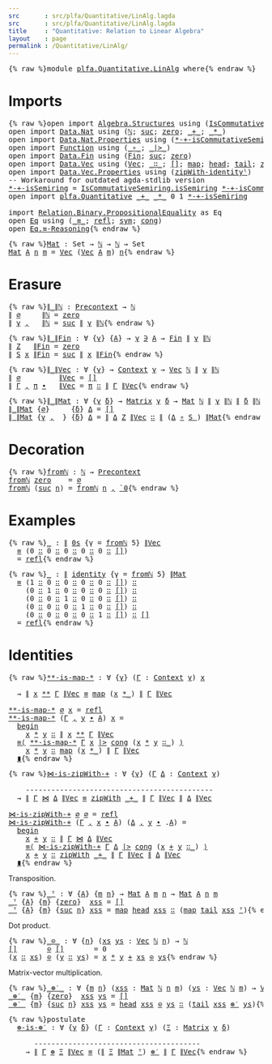 ```yaml
---
src       : src/plfa/Quantitative/LinAlg.lagda
src       : src/plfa/Quantitative/LinAlg.lagda
title     : "Quantitative: Relation to Linear Algebra"
layout    : page
permalink : /Quantitative/LinAlg/
---
```


<pre class="Agda">{% raw %}<a id="129" class="Keyword">module</a> <a id="136" href="{% endraw %}{{ site.baseurl }}{% link out/plfa/Quantitative/LinAlg.md %}{% raw %}" class="Module">plfa.Quantitative.LinAlg</a> <a id="161" class="Keyword">where</a>{% endraw %}</pre>


# Imports

<pre class="Agda">{% raw %}<a id="204" class="Keyword">open</a> <a id="209" class="Keyword">import</a> <a id="216" href="https://agda.github.io/agda-stdlib/Algebra.Structures.html" class="Module">Algebra.Structures</a> <a id="235" class="Keyword">using</a> <a id="241" class="Symbol">(</a><a id="242" href="https://agda.github.io/agda-stdlib/Algebra.Structures.html#7147" class="Record">IsCommutativeSemiring</a><a id="263" class="Symbol">)</a>
<a id="265" class="Keyword">open</a> <a id="270" class="Keyword">import</a> <a id="277" href="https://agda.github.io/agda-stdlib/Data.Nat.html" class="Module">Data.Nat</a> <a id="286" class="Keyword">using</a> <a id="292" class="Symbol">(</a><a id="293" href="https://agda.github.io/agda-stdlib/Agda.Builtin.Nat.html#97" class="Datatype">ℕ</a><a id="294" class="Symbol">;</a> <a id="296" href="https://agda.github.io/agda-stdlib/Agda.Builtin.Nat.html#128" class="InductiveConstructor">suc</a><a id="299" class="Symbol">;</a> <a id="301" href="https://agda.github.io/agda-stdlib/Agda.Builtin.Nat.html#115" class="InductiveConstructor">zero</a><a id="305" class="Symbol">;</a> <a id="307" href="https://agda.github.io/agda-stdlib/Agda.Builtin.Nat.html#230" class="Primitive Operator">_+_</a><a id="310" class="Symbol">;</a> <a id="312" href="https://agda.github.io/agda-stdlib/Agda.Builtin.Nat.html#433" class="Primitive Operator">_*_</a><a id="315" class="Symbol">)</a>
<a id="317" class="Keyword">open</a> <a id="322" class="Keyword">import</a> <a id="329" href="https://agda.github.io/agda-stdlib/Data.Nat.Properties.html" class="Module">Data.Nat.Properties</a> <a id="349" class="Keyword">using</a> <a id="355" class="Symbol">(</a><a id="356" href="https://agda.github.io/agda-stdlib/Data.Nat.Properties.html#14778" class="Function">*-+-isCommutativeSemiring</a><a id="381" class="Symbol">)</a>
<a id="383" class="Keyword">open</a> <a id="388" class="Keyword">import</a> <a id="395" href="https://agda.github.io/agda-stdlib/Function.html" class="Module">Function</a> <a id="404" class="Keyword">using</a> <a id="410" class="Symbol">(</a><a id="411" href="https://agda.github.io/agda-stdlib/Function.html#769" class="Function Operator">_∘_</a><a id="414" class="Symbol">;</a> <a id="416" href="https://agda.github.io/agda-stdlib/Function.html#2333" class="Function Operator">_|&gt;_</a><a id="420" class="Symbol">)</a>
<a id="422" class="Keyword">open</a> <a id="427" class="Keyword">import</a> <a id="434" href="https://agda.github.io/agda-stdlib/Data.Fin.html" class="Module">Data.Fin</a> <a id="443" class="Keyword">using</a> <a id="449" class="Symbol">(</a><a id="450" href="https://agda.github.io/agda-stdlib/Data.Fin.html#910" class="Datatype">Fin</a><a id="453" class="Symbol">;</a> <a id="455" href="https://agda.github.io/agda-stdlib/Data.Fin.html#963" class="InductiveConstructor">suc</a><a id="458" class="Symbol">;</a> <a id="460" href="https://agda.github.io/agda-stdlib/Data.Fin.html#932" class="InductiveConstructor">zero</a><a id="464" class="Symbol">)</a>
<a id="466" class="Keyword">open</a> <a id="471" class="Keyword">import</a> <a id="478" href="https://agda.github.io/agda-stdlib/Data.Vec.html" class="Module">Data.Vec</a> <a id="487" class="Keyword">using</a> <a id="493" class="Symbol">(</a><a id="494" href="https://agda.github.io/agda-stdlib/Data.Vec.html#672" class="Datatype">Vec</a><a id="497" class="Symbol">;</a> <a id="499" href="https://agda.github.io/agda-stdlib/Data.Vec.html#731" class="InductiveConstructor Operator">_∷_</a><a id="502" class="Symbol">;</a> <a id="504" href="https://agda.github.io/agda-stdlib/Data.Vec.html#712" class="InductiveConstructor">[]</a><a id="506" class="Symbol">;</a> <a id="508" href="https://agda.github.io/agda-stdlib/Data.Vec.html#2031" class="Function">map</a><a id="511" class="Symbol">;</a> <a id="513" href="https://agda.github.io/agda-stdlib/Data.Vec.html#1139" class="Function">head</a><a id="517" class="Symbol">;</a> <a id="519" href="https://agda.github.io/agda-stdlib/Data.Vec.html#1205" class="Function">tail</a><a id="523" class="Symbol">;</a> <a id="525" href="https://agda.github.io/agda-stdlib/Data.Vec.html#2447" class="Function">zipWith</a><a id="532" class="Symbol">)</a>
<a id="534" class="Keyword">open</a> <a id="539" class="Keyword">import</a> <a id="546" href="https://agda.github.io/agda-stdlib/Data.Vec.Properties.html" class="Module">Data.Vec.Properties</a> <a id="566" class="Keyword">using</a> <a id="572" class="Symbol">(</a><a id="573" href="https://agda.github.io/agda-stdlib/Data.Vec.Properties.html#9616" class="Function">zipWith-identityˡ</a><a id="590" class="Symbol">)</a>
<a id="592" class="Comment">-- Workaround for outdated agda-stdlib version</a>
<a id="*-+-isSemiring"></a><a id="639" href="{% endraw %}{{ site.baseurl }}{% link out/plfa/Quantitative/LinAlg.md %}{% raw %}#639" class="Function">*-+-isSemiring</a> <a id="654" class="Symbol">=</a> <a id="656" href="https://agda.github.io/agda-stdlib/Algebra.Structures.html#7945" class="Function">IsCommutativeSemiring.isSemiring</a> <a id="689" href="https://agda.github.io/agda-stdlib/Data.Nat.Properties.html#14778" class="Function">*-+-isCommutativeSemiring</a>
<a id="715" class="Keyword">open</a> <a id="720" class="Keyword">import</a> <a id="727" href="{% endraw %}{{ site.baseurl }}{% link out/plfa/Quantitative.md %}{% raw %}" class="Module">plfa.Quantitative</a> <a id="745" href="https://agda.github.io/agda-stdlib/Agda.Builtin.Nat.html#230" class="Primitive Operator">_+_</a> <a id="749" href="https://agda.github.io/agda-stdlib/Agda.Builtin.Nat.html#433" class="Primitive Operator">_*_</a> <a id="753" class="Number">0</a> <a id="755" class="Number">1</a> <a id="757" href="{% endraw %}{{ site.baseurl }}{% link out/plfa/Quantitative/LinAlg.md %}{% raw %}#639" class="Function">*-+-isSemiring</a>

<a id="773" class="Keyword">import</a> <a id="780" href="https://agda.github.io/agda-stdlib/Relation.Binary.PropositionalEquality.html" class="Module">Relation.Binary.PropositionalEquality</a> <a id="818" class="Symbol">as</a> <a id="821" class="Module">Eq</a>
<a id="824" class="Keyword">open</a> <a id="829" href="https://agda.github.io/agda-stdlib/Relation.Binary.PropositionalEquality.html" class="Module">Eq</a> <a id="832" class="Keyword">using</a> <a id="838" class="Symbol">(</a><a id="839" href="https://agda.github.io/agda-stdlib/Agda.Builtin.Equality.html#83" class="Datatype Operator">_≡_</a><a id="842" class="Symbol">;</a> <a id="844" href="https://agda.github.io/agda-stdlib/Agda.Builtin.Equality.html#140" class="InductiveConstructor">refl</a><a id="848" class="Symbol">;</a> <a id="850" href="https://agda.github.io/agda-stdlib/Relation.Binary.PropositionalEquality.Core.html#838" class="Function">sym</a><a id="853" class="Symbol">;</a> <a id="855" href="https://agda.github.io/agda-stdlib/Relation.Binary.PropositionalEquality.html#1056" class="Function">cong</a><a id="859" class="Symbol">)</a>
<a id="861" class="Keyword">open</a> <a id="866" href="https://agda.github.io/agda-stdlib/Relation.Binary.PropositionalEquality.html#3840" class="Module">Eq.≡-Reasoning</a>{% endraw %}</pre>

<pre class="Agda">{% raw %}<a id="Mat"></a><a id="906" href="{% endraw %}{{ site.baseurl }}{% link out/plfa/Quantitative/LinAlg.md %}{% raw %}#906" class="Function">Mat</a> <a id="910" class="Symbol">:</a> <a id="912" class="PrimitiveType">Set</a> <a id="916" class="Symbol">→</a> <a id="918" href="https://agda.github.io/agda-stdlib/Agda.Builtin.Nat.html#97" class="Datatype">ℕ</a> <a id="920" class="Symbol">→</a> <a id="922" href="https://agda.github.io/agda-stdlib/Agda.Builtin.Nat.html#97" class="Datatype">ℕ</a> <a id="924" class="Symbol">→</a> <a id="926" class="PrimitiveType">Set</a>
<a id="930" href="{% endraw %}{{ site.baseurl }}{% link out/plfa/Quantitative/LinAlg.md %}{% raw %}#906" class="Function">Mat</a> <a id="934" href="{% endraw %}{{ site.baseurl }}{% link out/plfa/Quantitative/LinAlg.md %}{% raw %}#934" class="Bound">A</a> <a id="936" href="{% endraw %}{{ site.baseurl }}{% link out/plfa/Quantitative/LinAlg.md %}{% raw %}#936" class="Bound">n</a> <a id="938" href="{% endraw %}{{ site.baseurl }}{% link out/plfa/Quantitative/LinAlg.md %}{% raw %}#938" class="Bound">m</a> <a id="940" class="Symbol">=</a> <a id="942" href="https://agda.github.io/agda-stdlib/Data.Vec.html#672" class="Datatype">Vec</a> <a id="946" class="Symbol">(</a><a id="947" href="https://agda.github.io/agda-stdlib/Data.Vec.html#672" class="Datatype">Vec</a> <a id="951" href="{% endraw %}{{ site.baseurl }}{% link out/plfa/Quantitative/LinAlg.md %}{% raw %}#934" class="Bound">A</a> <a id="953" href="{% endraw %}{{ site.baseurl }}{% link out/plfa/Quantitative/LinAlg.md %}{% raw %}#938" class="Bound">m</a><a id="954" class="Symbol">)</a> <a id="956" href="{% endraw %}{{ site.baseurl }}{% link out/plfa/Quantitative/LinAlg.md %}{% raw %}#936" class="Bound">n</a>{% endraw %}</pre>


# Erasure

<pre class="Agda">{% raw %}<a id="∥_∥ℕ"></a><a id="995" href="{% endraw %}{{ site.baseurl }}{% link out/plfa/Quantitative/LinAlg.md %}{% raw %}#995" class="Function Operator">∥_∥ℕ</a> <a id="1000" class="Symbol">:</a> <a id="1002" href="{% endraw %}{{ site.baseurl }}{% link out/plfa/Quantitative.md %}{% raw %}#1497" class="Datatype">Precontext</a> <a id="1013" class="Symbol">→</a> <a id="1015" href="https://agda.github.io/agda-stdlib/Agda.Builtin.Nat.html#97" class="Datatype">ℕ</a>
<a id="1017" href="{% endraw %}{{ site.baseurl }}{% link out/plfa/Quantitative/LinAlg.md %}{% raw %}#995" class="Function Operator">∥</a> <a id="1019" href="{% endraw %}{{ site.baseurl }}{% link out/plfa/Quantitative.md %}{% raw %}#1522" class="InductiveConstructor">∅</a>     <a id="1025" href="{% endraw %}{{ site.baseurl }}{% link out/plfa/Quantitative/LinAlg.md %}{% raw %}#995" class="Function Operator">∥ℕ</a> <a id="1028" class="Symbol">=</a> <a id="1030" href="https://agda.github.io/agda-stdlib/Agda.Builtin.Nat.html#115" class="InductiveConstructor">zero</a>
<a id="1035" href="{% endraw %}{{ site.baseurl }}{% link out/plfa/Quantitative/LinAlg.md %}{% raw %}#995" class="Function Operator">∥</a> <a id="1037" href="{% endraw %}{{ site.baseurl }}{% link out/plfa/Quantitative/LinAlg.md %}{% raw %}#1037" class="Bound">γ</a> <a id="1039" href="{% endraw %}{{ site.baseurl }}{% link out/plfa/Quantitative.md %}{% raw %}#1541" class="InductiveConstructor Operator">,</a> <a id="1041" class="Symbol">_</a> <a id="1043" href="{% endraw %}{{ site.baseurl }}{% link out/plfa/Quantitative/LinAlg.md %}{% raw %}#995" class="Function Operator">∥ℕ</a> <a id="1046" class="Symbol">=</a> <a id="1048" href="https://agda.github.io/agda-stdlib/Agda.Builtin.Nat.html#128" class="InductiveConstructor">suc</a> <a id="1052" href="{% endraw %}{{ site.baseurl }}{% link out/plfa/Quantitative/LinAlg.md %}{% raw %}#995" class="Function Operator">∥</a> <a id="1054" href="{% endraw %}{{ site.baseurl }}{% link out/plfa/Quantitative/LinAlg.md %}{% raw %}#1037" class="Bound">γ</a> <a id="1056" href="{% endraw %}{{ site.baseurl }}{% link out/plfa/Quantitative/LinAlg.md %}{% raw %}#995" class="Function Operator">∥ℕ</a>{% endraw %}</pre>

<pre class="Agda">{% raw %}<a id="∥_∥Fin"></a><a id="1084" href="{% endraw %}{{ site.baseurl }}{% link out/plfa/Quantitative/LinAlg.md %}{% raw %}#1084" class="Function Operator">∥_∥Fin</a> <a id="1091" class="Symbol">:</a> <a id="1093" class="Symbol">∀</a> <a id="1095" class="Symbol">{</a><a id="1096" href="{% endraw %}{{ site.baseurl }}{% link out/plfa/Quantitative/LinAlg.md %}{% raw %}#1096" class="Bound">γ</a><a id="1097" class="Symbol">}</a> <a id="1099" class="Symbol">{</a><a id="1100" href="{% endraw %}{{ site.baseurl }}{% link out/plfa/Quantitative/LinAlg.md %}{% raw %}#1100" class="Bound">A</a><a id="1101" class="Symbol">}</a> <a id="1103" class="Symbol">→</a> <a id="1105" href="{% endraw %}{{ site.baseurl }}{% link out/plfa/Quantitative/LinAlg.md %}{% raw %}#1096" class="Bound">γ</a> <a id="1107" href="{% endraw %}{{ site.baseurl }}{% link out/plfa/Quantitative.md %}{% raw %}#1716" class="Datatype Operator">∋</a> <a id="1109" href="{% endraw %}{{ site.baseurl }}{% link out/plfa/Quantitative/LinAlg.md %}{% raw %}#1100" class="Bound">A</a> <a id="1111" class="Symbol">→</a> <a id="1113" href="https://agda.github.io/agda-stdlib/Data.Fin.html#910" class="Datatype">Fin</a> <a id="1117" href="{% endraw %}{{ site.baseurl }}{% link out/plfa/Quantitative/LinAlg.md %}{% raw %}#995" class="Function Operator">∥</a> <a id="1119" href="{% endraw %}{{ site.baseurl }}{% link out/plfa/Quantitative/LinAlg.md %}{% raw %}#1096" class="Bound">γ</a> <a id="1121" href="{% endraw %}{{ site.baseurl }}{% link out/plfa/Quantitative/LinAlg.md %}{% raw %}#995" class="Function Operator">∥ℕ</a>
<a id="1124" href="{% endraw %}{{ site.baseurl }}{% link out/plfa/Quantitative/LinAlg.md %}{% raw %}#1084" class="Function Operator">∥</a> <a id="1126" href="{% endraw %}{{ site.baseurl }}{% link out/plfa/Quantitative.md %}{% raw %}#1755" class="InductiveConstructor">Z</a>   <a id="1130" href="{% endraw %}{{ site.baseurl }}{% link out/plfa/Quantitative/LinAlg.md %}{% raw %}#1084" class="Function Operator">∥Fin</a> <a id="1135" class="Symbol">=</a> <a id="1137" href="https://agda.github.io/agda-stdlib/Data.Fin.html#932" class="InductiveConstructor">zero</a>
<a id="1142" href="{% endraw %}{{ site.baseurl }}{% link out/plfa/Quantitative/LinAlg.md %}{% raw %}#1084" class="Function Operator">∥</a> <a id="1144" href="{% endraw %}{{ site.baseurl }}{% link out/plfa/Quantitative.md %}{% raw %}#1808" class="InductiveConstructor Operator">S</a> <a id="1146" href="{% endraw %}{{ site.baseurl }}{% link out/plfa/Quantitative/LinAlg.md %}{% raw %}#1146" class="Bound">x</a> <a id="1148" href="{% endraw %}{{ site.baseurl }}{% link out/plfa/Quantitative/LinAlg.md %}{% raw %}#1084" class="Function Operator">∥Fin</a> <a id="1153" class="Symbol">=</a> <a id="1155" href="https://agda.github.io/agda-stdlib/Data.Fin.html#963" class="InductiveConstructor">suc</a> <a id="1159" href="{% endraw %}{{ site.baseurl }}{% link out/plfa/Quantitative/LinAlg.md %}{% raw %}#1084" class="Function Operator">∥</a> <a id="1161" href="{% endraw %}{{ site.baseurl }}{% link out/plfa/Quantitative/LinAlg.md %}{% raw %}#1146" class="Bound">x</a> <a id="1163" href="{% endraw %}{{ site.baseurl }}{% link out/plfa/Quantitative/LinAlg.md %}{% raw %}#1084" class="Function Operator">∥Fin</a>{% endraw %}</pre>

<pre class="Agda">{% raw %}<a id="∥_∥Vec"></a><a id="1193" href="{% endraw %}{{ site.baseurl }}{% link out/plfa/Quantitative/LinAlg.md %}{% raw %}#1193" class="Function Operator">∥_∥Vec</a> <a id="1200" class="Symbol">:</a> <a id="1202" class="Symbol">∀</a> <a id="1204" class="Symbol">{</a><a id="1205" href="{% endraw %}{{ site.baseurl }}{% link out/plfa/Quantitative/LinAlg.md %}{% raw %}#1205" class="Bound">γ</a><a id="1206" class="Symbol">}</a> <a id="1208" class="Symbol">→</a> <a id="1210" href="{% endraw %}{{ site.baseurl }}{% link out/plfa/Quantitative.md %}{% raw %}#1916" class="Datatype">Context</a> <a id="1218" href="{% endraw %}{{ site.baseurl }}{% link out/plfa/Quantitative/LinAlg.md %}{% raw %}#1205" class="Bound">γ</a> <a id="1220" class="Symbol">→</a> <a id="1222" href="https://agda.github.io/agda-stdlib/Data.Vec.html#672" class="Datatype">Vec</a> <a id="1226" href="https://agda.github.io/agda-stdlib/Agda.Builtin.Nat.html#97" class="Datatype">ℕ</a> <a id="1228" href="{% endraw %}{{ site.baseurl }}{% link out/plfa/Quantitative/LinAlg.md %}{% raw %}#995" class="Function Operator">∥</a> <a id="1230" href="{% endraw %}{{ site.baseurl }}{% link out/plfa/Quantitative/LinAlg.md %}{% raw %}#1205" class="Bound">γ</a> <a id="1232" href="{% endraw %}{{ site.baseurl }}{% link out/plfa/Quantitative/LinAlg.md %}{% raw %}#995" class="Function Operator">∥ℕ</a>
<a id="1235" href="{% endraw %}{{ site.baseurl }}{% link out/plfa/Quantitative/LinAlg.md %}{% raw %}#1193" class="Function Operator">∥</a> <a id="1237" href="{% endraw %}{{ site.baseurl }}{% link out/plfa/Quantitative.md %}{% raw %}#1951" class="InductiveConstructor">∅</a>         <a id="1247" href="{% endraw %}{{ site.baseurl }}{% link out/plfa/Quantitative/LinAlg.md %}{% raw %}#1193" class="Function Operator">∥Vec</a> <a id="1252" class="Symbol">=</a> <a id="1254" href="https://agda.github.io/agda-stdlib/Data.Vec.html#712" class="InductiveConstructor">[]</a>
<a id="1257" href="{% endraw %}{{ site.baseurl }}{% link out/plfa/Quantitative/LinAlg.md %}{% raw %}#1193" class="Function Operator">∥</a> <a id="1259" href="{% endraw %}{{ site.baseurl }}{% link out/plfa/Quantitative/LinAlg.md %}{% raw %}#1259" class="Bound">Γ</a> <a id="1261" href="{% endraw %}{{ site.baseurl }}{% link out/plfa/Quantitative.md %}{% raw %}#1971" class="InductiveConstructor Operator">,</a> <a id="1263" href="{% endraw %}{{ site.baseurl }}{% link out/plfa/Quantitative/LinAlg.md %}{% raw %}#1263" class="Bound">π</a> <a id="1265" href="{% endraw %}{{ site.baseurl }}{% link out/plfa/Quantitative.md %}{% raw %}#1971" class="InductiveConstructor Operator">∙</a> <a id="1267" class="Symbol">_</a> <a id="1269" href="{% endraw %}{{ site.baseurl }}{% link out/plfa/Quantitative/LinAlg.md %}{% raw %}#1193" class="Function Operator">∥Vec</a> <a id="1274" class="Symbol">=</a> <a id="1276" href="{% endraw %}{{ site.baseurl }}{% link out/plfa/Quantitative/LinAlg.md %}{% raw %}#1263" class="Bound">π</a> <a id="1278" href="https://agda.github.io/agda-stdlib/Data.Vec.html#731" class="InductiveConstructor Operator">∷</a> <a id="1280" href="{% endraw %}{{ site.baseurl }}{% link out/plfa/Quantitative/LinAlg.md %}{% raw %}#1193" class="Function Operator">∥</a> <a id="1282" href="{% endraw %}{{ site.baseurl }}{% link out/plfa/Quantitative/LinAlg.md %}{% raw %}#1259" class="Bound">Γ</a> <a id="1284" href="{% endraw %}{{ site.baseurl }}{% link out/plfa/Quantitative/LinAlg.md %}{% raw %}#1193" class="Function Operator">∥Vec</a>{% endraw %}</pre>

<pre class="Agda">{% raw %}<a id="∥_∥Mat"></a><a id="1314" href="{% endraw %}{{ site.baseurl }}{% link out/plfa/Quantitative/LinAlg.md %}{% raw %}#1314" class="Function Operator">∥_∥Mat</a> <a id="1321" class="Symbol">:</a> <a id="1323" class="Symbol">∀</a> <a id="1325" class="Symbol">{</a><a id="1326" href="{% endraw %}{{ site.baseurl }}{% link out/plfa/Quantitative/LinAlg.md %}{% raw %}#1326" class="Bound">γ</a> <a id="1328" href="{% endraw %}{{ site.baseurl }}{% link out/plfa/Quantitative/LinAlg.md %}{% raw %}#1328" class="Bound">δ</a><a id="1329" class="Symbol">}</a> <a id="1331" class="Symbol">→</a> <a id="1333" href="{% endraw %}{{ site.baseurl }}{% link out/plfa/Quantitative.md %}{% raw %}#2642" class="Function">Matrix</a> <a id="1340" href="{% endraw %}{{ site.baseurl }}{% link out/plfa/Quantitative/LinAlg.md %}{% raw %}#1326" class="Bound">γ</a> <a id="1342" href="{% endraw %}{{ site.baseurl }}{% link out/plfa/Quantitative/LinAlg.md %}{% raw %}#1328" class="Bound">δ</a> <a id="1344" class="Symbol">→</a> <a id="1346" href="{% endraw %}{{ site.baseurl }}{% link out/plfa/Quantitative/LinAlg.md %}{% raw %}#906" class="Function">Mat</a> <a id="1350" href="https://agda.github.io/agda-stdlib/Agda.Builtin.Nat.html#97" class="Datatype">ℕ</a> <a id="1352" href="{% endraw %}{{ site.baseurl }}{% link out/plfa/Quantitative/LinAlg.md %}{% raw %}#995" class="Function Operator">∥</a> <a id="1354" href="{% endraw %}{{ site.baseurl }}{% link out/plfa/Quantitative/LinAlg.md %}{% raw %}#1326" class="Bound">γ</a> <a id="1356" href="{% endraw %}{{ site.baseurl }}{% link out/plfa/Quantitative/LinAlg.md %}{% raw %}#995" class="Function Operator">∥ℕ</a> <a id="1359" href="{% endraw %}{{ site.baseurl }}{% link out/plfa/Quantitative/LinAlg.md %}{% raw %}#995" class="Function Operator">∥</a> <a id="1361" href="{% endraw %}{{ site.baseurl }}{% link out/plfa/Quantitative/LinAlg.md %}{% raw %}#1328" class="Bound">δ</a> <a id="1363" href="{% endraw %}{{ site.baseurl }}{% link out/plfa/Quantitative/LinAlg.md %}{% raw %}#995" class="Function Operator">∥ℕ</a>
<a id="1366" href="{% endraw %}{{ site.baseurl }}{% link out/plfa/Quantitative/LinAlg.md %}{% raw %}#1314" class="Function Operator">∥_∥Mat</a> <a id="1373" class="Symbol">{</a><a id="1374" href="{% endraw %}{{ site.baseurl }}{% link out/plfa/Quantitative.md %}{% raw %}#1522" class="InductiveConstructor">∅</a><a id="1375" class="Symbol">}</a>     <a id="1381" class="Symbol">{</a><a id="1382" href="{% endraw %}{{ site.baseurl }}{% link out/plfa/Quantitative/LinAlg.md %}{% raw %}#1382" class="Bound">δ</a><a id="1383" class="Symbol">}</a> <a id="1385" href="{% endraw %}{{ site.baseurl }}{% link out/plfa/Quantitative/LinAlg.md %}{% raw %}#1385" class="Bound">Δ</a> <a id="1387" class="Symbol">=</a> <a id="1389" href="https://agda.github.io/agda-stdlib/Data.Vec.html#712" class="InductiveConstructor">[]</a>
<a id="1392" href="{% endraw %}{{ site.baseurl }}{% link out/plfa/Quantitative/LinAlg.md %}{% raw %}#1314" class="Function Operator">∥_∥Mat</a> <a id="1399" class="Symbol">{</a><a id="1400" href="{% endraw %}{{ site.baseurl }}{% link out/plfa/Quantitative/LinAlg.md %}{% raw %}#1400" class="Bound">γ</a> <a id="1402" href="{% endraw %}{{ site.baseurl }}{% link out/plfa/Quantitative.md %}{% raw %}#1541" class="InductiveConstructor Operator">,</a> <a id="1404" class="Symbol">_}</a> <a id="1407" class="Symbol">{</a><a id="1408" href="{% endraw %}{{ site.baseurl }}{% link out/plfa/Quantitative/LinAlg.md %}{% raw %}#1408" class="Bound">δ</a><a id="1409" class="Symbol">}</a> <a id="1411" href="{% endraw %}{{ site.baseurl }}{% link out/plfa/Quantitative/LinAlg.md %}{% raw %}#1411" class="Bound">Δ</a> <a id="1413" class="Symbol">=</a> <a id="1415" href="{% endraw %}{{ site.baseurl }}{% link out/plfa/Quantitative/LinAlg.md %}{% raw %}#1193" class="Function Operator">∥</a> <a id="1417" href="{% endraw %}{{ site.baseurl }}{% link out/plfa/Quantitative/LinAlg.md %}{% raw %}#1411" class="Bound">Δ</a> <a id="1419" href="{% endraw %}{{ site.baseurl }}{% link out/plfa/Quantitative.md %}{% raw %}#1755" class="InductiveConstructor">Z</a> <a id="1421" href="{% endraw %}{{ site.baseurl }}{% link out/plfa/Quantitative/LinAlg.md %}{% raw %}#1193" class="Function Operator">∥Vec</a> <a id="1426" href="https://agda.github.io/agda-stdlib/Data.Vec.html#731" class="InductiveConstructor Operator">∷</a> <a id="1428" href="{% endraw %}{{ site.baseurl }}{% link out/plfa/Quantitative/LinAlg.md %}{% raw %}#1314" class="Function Operator">∥</a> <a id="1430" class="Symbol">(</a><a id="1431" href="{% endraw %}{{ site.baseurl }}{% link out/plfa/Quantitative/LinAlg.md %}{% raw %}#1411" class="Bound">Δ</a> <a id="1433" href="https://agda.github.io/agda-stdlib/Function.html#769" class="Function Operator">∘</a> <a id="1435" href="{% endraw %}{{ site.baseurl }}{% link out/plfa/Quantitative.md %}{% raw %}#1808" class="InductiveConstructor Operator">S_</a><a id="1437" class="Symbol">)</a> <a id="1439" href="{% endraw %}{{ site.baseurl }}{% link out/plfa/Quantitative/LinAlg.md %}{% raw %}#1314" class="Function Operator">∥Mat</a>{% endraw %}</pre>


# Decoration

<pre class="Agda">{% raw %}<a id="fromℕ"></a><a id="1484" href="{% endraw %}{{ site.baseurl }}{% link out/plfa/Quantitative/LinAlg.md %}{% raw %}#1484" class="Function">fromℕ</a> <a id="1490" class="Symbol">:</a> <a id="1492" href="https://agda.github.io/agda-stdlib/Agda.Builtin.Nat.html#97" class="Datatype">ℕ</a> <a id="1494" class="Symbol">→</a> <a id="1496" href="{% endraw %}{{ site.baseurl }}{% link out/plfa/Quantitative.md %}{% raw %}#1497" class="Datatype">Precontext</a>
<a id="1507" href="{% endraw %}{{ site.baseurl }}{% link out/plfa/Quantitative/LinAlg.md %}{% raw %}#1484" class="Function">fromℕ</a> <a id="1513" href="https://agda.github.io/agda-stdlib/Agda.Builtin.Nat.html#115" class="InductiveConstructor">zero</a>    <a id="1521" class="Symbol">=</a> <a id="1523" href="{% endraw %}{{ site.baseurl }}{% link out/plfa/Quantitative.md %}{% raw %}#1522" class="InductiveConstructor">∅</a>
<a id="1525" href="{% endraw %}{{ site.baseurl }}{% link out/plfa/Quantitative/LinAlg.md %}{% raw %}#1484" class="Function">fromℕ</a> <a id="1531" class="Symbol">(</a><a id="1532" href="https://agda.github.io/agda-stdlib/Agda.Builtin.Nat.html#128" class="InductiveConstructor">suc</a> <a id="1536" href="{% endraw %}{{ site.baseurl }}{% link out/plfa/Quantitative/LinAlg.md %}{% raw %}#1536" class="Bound">n</a><a id="1537" class="Symbol">)</a> <a id="1539" class="Symbol">=</a> <a id="1541" href="{% endraw %}{{ site.baseurl }}{% link out/plfa/Quantitative/LinAlg.md %}{% raw %}#1484" class="Function">fromℕ</a> <a id="1547" href="{% endraw %}{{ site.baseurl }}{% link out/plfa/Quantitative/LinAlg.md %}{% raw %}#1536" class="Bound">n</a> <a id="1549" href="{% endraw %}{{ site.baseurl }}{% link out/plfa/Quantitative.md %}{% raw %}#1541" class="InductiveConstructor Operator">,</a> <a id="1551" href="{% endraw %}{{ site.baseurl }}{% link out/plfa/Quantitative.md %}{% raw %}#1398" class="InductiveConstructor">`0</a>{% endraw %}</pre>


# Examples

<pre class="Agda">{% raw %}<a id="1592" href="{% endraw %}{{ site.baseurl }}{% link out/plfa/Quantitative/LinAlg.md %}{% raw %}#1592" class="Function">_</a> <a id="1594" class="Symbol">:</a> <a id="1596" href="{% endraw %}{{ site.baseurl }}{% link out/plfa/Quantitative/LinAlg.md %}{% raw %}#1193" class="Function Operator">∥</a> <a id="1598" href="{% endraw %}{{ site.baseurl }}{% link out/plfa/Quantitative.md %}{% raw %}#2339" class="Function">0s</a> <a id="1601" class="Symbol">{</a><a id="1602" class="Argument">γ</a> <a id="1604" class="Symbol">=</a> <a id="1606" href="{% endraw %}{{ site.baseurl }}{% link out/plfa/Quantitative/LinAlg.md %}{% raw %}#1484" class="Function">fromℕ</a> <a id="1612" class="Number">5</a><a id="1613" class="Symbol">}</a> <a id="1615" href="{% endraw %}{{ site.baseurl }}{% link out/plfa/Quantitative/LinAlg.md %}{% raw %}#1193" class="Function Operator">∥Vec</a>
  <a id="1622" href="https://agda.github.io/agda-stdlib/Agda.Builtin.Equality.html#83" class="Datatype Operator">≡</a> <a id="1624" class="Symbol">(</a><a id="1625" class="Number">0</a> <a id="1627" href="https://agda.github.io/agda-stdlib/Data.Vec.html#731" class="InductiveConstructor Operator">∷</a> <a id="1629" class="Number">0</a> <a id="1631" href="https://agda.github.io/agda-stdlib/Data.Vec.html#731" class="InductiveConstructor Operator">∷</a> <a id="1633" class="Number">0</a> <a id="1635" href="https://agda.github.io/agda-stdlib/Data.Vec.html#731" class="InductiveConstructor Operator">∷</a> <a id="1637" class="Number">0</a> <a id="1639" href="https://agda.github.io/agda-stdlib/Data.Vec.html#731" class="InductiveConstructor Operator">∷</a> <a id="1641" class="Number">0</a> <a id="1643" href="https://agda.github.io/agda-stdlib/Data.Vec.html#731" class="InductiveConstructor Operator">∷</a> <a id="1645" href="https://agda.github.io/agda-stdlib/Data.Vec.html#712" class="InductiveConstructor">[]</a><a id="1647" class="Symbol">)</a>
<a id="1649" class="Symbol">_</a> <a id="1651" class="Symbol">=</a> <a id="1653" href="https://agda.github.io/agda-stdlib/Agda.Builtin.Equality.html#140" class="InductiveConstructor">refl</a>{% endraw %}</pre>

<pre class="Agda">{% raw %}<a id="1683" href="{% endraw %}{{ site.baseurl }}{% link out/plfa/Quantitative/LinAlg.md %}{% raw %}#1683" class="Function">_</a> <a id="1685" class="Symbol">:</a> <a id="1687" href="{% endraw %}{{ site.baseurl }}{% link out/plfa/Quantitative/LinAlg.md %}{% raw %}#1314" class="Function Operator">∥</a> <a id="1689" href="{% endraw %}{{ site.baseurl }}{% link out/plfa/Quantitative.md %}{% raw %}#2767" class="Function">identity</a> <a id="1698" class="Symbol">{</a><a id="1699" class="Argument">γ</a> <a id="1701" class="Symbol">=</a> <a id="1703" href="{% endraw %}{{ site.baseurl }}{% link out/plfa/Quantitative/LinAlg.md %}{% raw %}#1484" class="Function">fromℕ</a> <a id="1709" class="Number">5</a><a id="1710" class="Symbol">}</a> <a id="1712" href="{% endraw %}{{ site.baseurl }}{% link out/plfa/Quantitative/LinAlg.md %}{% raw %}#1314" class="Function Operator">∥Mat</a>
  <a id="1719" href="https://agda.github.io/agda-stdlib/Agda.Builtin.Equality.html#83" class="Datatype Operator">≡</a> <a id="1721" class="Symbol">(</a><a id="1722" class="Number">1</a> <a id="1724" href="https://agda.github.io/agda-stdlib/Data.Vec.html#731" class="InductiveConstructor Operator">∷</a> <a id="1726" class="Number">0</a> <a id="1728" href="https://agda.github.io/agda-stdlib/Data.Vec.html#731" class="InductiveConstructor Operator">∷</a> <a id="1730" class="Number">0</a> <a id="1732" href="https://agda.github.io/agda-stdlib/Data.Vec.html#731" class="InductiveConstructor Operator">∷</a> <a id="1734" class="Number">0</a> <a id="1736" href="https://agda.github.io/agda-stdlib/Data.Vec.html#731" class="InductiveConstructor Operator">∷</a> <a id="1738" class="Number">0</a> <a id="1740" href="https://agda.github.io/agda-stdlib/Data.Vec.html#731" class="InductiveConstructor Operator">∷</a> <a id="1742" href="https://agda.github.io/agda-stdlib/Data.Vec.html#712" class="InductiveConstructor">[]</a><a id="1744" class="Symbol">)</a> <a id="1746" href="https://agda.github.io/agda-stdlib/Data.Vec.html#731" class="InductiveConstructor Operator">∷</a>
    <a id="1752" class="Symbol">(</a><a id="1753" class="Number">0</a> <a id="1755" href="https://agda.github.io/agda-stdlib/Data.Vec.html#731" class="InductiveConstructor Operator">∷</a> <a id="1757" class="Number">1</a> <a id="1759" href="https://agda.github.io/agda-stdlib/Data.Vec.html#731" class="InductiveConstructor Operator">∷</a> <a id="1761" class="Number">0</a> <a id="1763" href="https://agda.github.io/agda-stdlib/Data.Vec.html#731" class="InductiveConstructor Operator">∷</a> <a id="1765" class="Number">0</a> <a id="1767" href="https://agda.github.io/agda-stdlib/Data.Vec.html#731" class="InductiveConstructor Operator">∷</a> <a id="1769" class="Number">0</a> <a id="1771" href="https://agda.github.io/agda-stdlib/Data.Vec.html#731" class="InductiveConstructor Operator">∷</a> <a id="1773" href="https://agda.github.io/agda-stdlib/Data.Vec.html#712" class="InductiveConstructor">[]</a><a id="1775" class="Symbol">)</a> <a id="1777" href="https://agda.github.io/agda-stdlib/Data.Vec.html#731" class="InductiveConstructor Operator">∷</a>
    <a id="1783" class="Symbol">(</a><a id="1784" class="Number">0</a> <a id="1786" href="https://agda.github.io/agda-stdlib/Data.Vec.html#731" class="InductiveConstructor Operator">∷</a> <a id="1788" class="Number">0</a> <a id="1790" href="https://agda.github.io/agda-stdlib/Data.Vec.html#731" class="InductiveConstructor Operator">∷</a> <a id="1792" class="Number">1</a> <a id="1794" href="https://agda.github.io/agda-stdlib/Data.Vec.html#731" class="InductiveConstructor Operator">∷</a> <a id="1796" class="Number">0</a> <a id="1798" href="https://agda.github.io/agda-stdlib/Data.Vec.html#731" class="InductiveConstructor Operator">∷</a> <a id="1800" class="Number">0</a> <a id="1802" href="https://agda.github.io/agda-stdlib/Data.Vec.html#731" class="InductiveConstructor Operator">∷</a> <a id="1804" href="https://agda.github.io/agda-stdlib/Data.Vec.html#712" class="InductiveConstructor">[]</a><a id="1806" class="Symbol">)</a> <a id="1808" href="https://agda.github.io/agda-stdlib/Data.Vec.html#731" class="InductiveConstructor Operator">∷</a>
    <a id="1814" class="Symbol">(</a><a id="1815" class="Number">0</a> <a id="1817" href="https://agda.github.io/agda-stdlib/Data.Vec.html#731" class="InductiveConstructor Operator">∷</a> <a id="1819" class="Number">0</a> <a id="1821" href="https://agda.github.io/agda-stdlib/Data.Vec.html#731" class="InductiveConstructor Operator">∷</a> <a id="1823" class="Number">0</a> <a id="1825" href="https://agda.github.io/agda-stdlib/Data.Vec.html#731" class="InductiveConstructor Operator">∷</a> <a id="1827" class="Number">1</a> <a id="1829" href="https://agda.github.io/agda-stdlib/Data.Vec.html#731" class="InductiveConstructor Operator">∷</a> <a id="1831" class="Number">0</a> <a id="1833" href="https://agda.github.io/agda-stdlib/Data.Vec.html#731" class="InductiveConstructor Operator">∷</a> <a id="1835" href="https://agda.github.io/agda-stdlib/Data.Vec.html#712" class="InductiveConstructor">[]</a><a id="1837" class="Symbol">)</a> <a id="1839" href="https://agda.github.io/agda-stdlib/Data.Vec.html#731" class="InductiveConstructor Operator">∷</a>
    <a id="1845" class="Symbol">(</a><a id="1846" class="Number">0</a> <a id="1848" href="https://agda.github.io/agda-stdlib/Data.Vec.html#731" class="InductiveConstructor Operator">∷</a> <a id="1850" class="Number">0</a> <a id="1852" href="https://agda.github.io/agda-stdlib/Data.Vec.html#731" class="InductiveConstructor Operator">∷</a> <a id="1854" class="Number">0</a> <a id="1856" href="https://agda.github.io/agda-stdlib/Data.Vec.html#731" class="InductiveConstructor Operator">∷</a> <a id="1858" class="Number">0</a> <a id="1860" href="https://agda.github.io/agda-stdlib/Data.Vec.html#731" class="InductiveConstructor Operator">∷</a> <a id="1862" class="Number">1</a> <a id="1864" href="https://agda.github.io/agda-stdlib/Data.Vec.html#731" class="InductiveConstructor Operator">∷</a> <a id="1866" href="https://agda.github.io/agda-stdlib/Data.Vec.html#712" class="InductiveConstructor">[]</a><a id="1868" class="Symbol">)</a> <a id="1870" href="https://agda.github.io/agda-stdlib/Data.Vec.html#731" class="InductiveConstructor Operator">∷</a> <a id="1872" href="https://agda.github.io/agda-stdlib/Data.Vec.html#712" class="InductiveConstructor">[]</a>
<a id="1875" class="Symbol">_</a> <a id="1877" class="Symbol">=</a> <a id="1879" href="https://agda.github.io/agda-stdlib/Agda.Builtin.Equality.html#140" class="InductiveConstructor">refl</a>{% endraw %}</pre>


# Identities

<pre class="Agda">{% raw %}<a id="**-is-map-*"></a><a id="1924" href="{% endraw %}{{ site.baseurl }}{% link out/plfa/Quantitative/LinAlg.md %}{% raw %}#1924" class="Function">**-is-map-*</a> <a id="1936" class="Symbol">:</a> <a id="1938" class="Symbol">∀</a> <a id="1940" class="Symbol">{</a><a id="1941" href="{% endraw %}{{ site.baseurl }}{% link out/plfa/Quantitative/LinAlg.md %}{% raw %}#1941" class="Bound">γ</a><a id="1942" class="Symbol">}</a> <a id="1944" class="Symbol">(</a><a id="1945" href="{% endraw %}{{ site.baseurl }}{% link out/plfa/Quantitative/LinAlg.md %}{% raw %}#1945" class="Bound">Γ</a> <a id="1947" class="Symbol">:</a> <a id="1949" href="{% endraw %}{{ site.baseurl }}{% link out/plfa/Quantitative.md %}{% raw %}#1916" class="Datatype">Context</a> <a id="1957" href="{% endraw %}{{ site.baseurl }}{% link out/plfa/Quantitative/LinAlg.md %}{% raw %}#1941" class="Bound">γ</a><a id="1958" class="Symbol">)</a> <a id="1960" href="{% endraw %}{{ site.baseurl }}{% link out/plfa/Quantitative/LinAlg.md %}{% raw %}#1960" class="Bound">x</a>

  <a id="1965" class="Symbol">→</a> <a id="1967" href="{% endraw %}{{ site.baseurl }}{% link out/plfa/Quantitative/LinAlg.md %}{% raw %}#1193" class="Function Operator">∥</a> <a id="1969" href="{% endraw %}{{ site.baseurl }}{% link out/plfa/Quantitative/LinAlg.md %}{% raw %}#1960" class="Bound">x</a> <a id="1971" href="{% endraw %}{{ site.baseurl }}{% link out/plfa/Quantitative.md %}{% raw %}#2206" class="Function Operator">**</a> <a id="1974" href="{% endraw %}{{ site.baseurl }}{% link out/plfa/Quantitative/LinAlg.md %}{% raw %}#1945" class="Bound">Γ</a> <a id="1976" href="{% endraw %}{{ site.baseurl }}{% link out/plfa/Quantitative/LinAlg.md %}{% raw %}#1193" class="Function Operator">∥Vec</a> <a id="1981" href="https://agda.github.io/agda-stdlib/Agda.Builtin.Equality.html#83" class="Datatype Operator">≡</a> <a id="1983" href="https://agda.github.io/agda-stdlib/Data.Vec.html#2031" class="Function">map</a> <a id="1987" class="Symbol">(</a><a id="1988" href="{% endraw %}{{ site.baseurl }}{% link out/plfa/Quantitative/LinAlg.md %}{% raw %}#1960" class="Bound">x</a> <a id="1990" href="https://agda.github.io/agda-stdlib/Agda.Builtin.Nat.html#433" class="Primitive Operator">*_</a><a id="1992" class="Symbol">)</a> <a id="1994" href="{% endraw %}{{ site.baseurl }}{% link out/plfa/Quantitative/LinAlg.md %}{% raw %}#1193" class="Function Operator">∥</a> <a id="1996" href="{% endraw %}{{ site.baseurl }}{% link out/plfa/Quantitative/LinAlg.md %}{% raw %}#1945" class="Bound">Γ</a> <a id="1998" href="{% endraw %}{{ site.baseurl }}{% link out/plfa/Quantitative/LinAlg.md %}{% raw %}#1193" class="Function Operator">∥Vec</a>

<a id="2004" href="{% endraw %}{{ site.baseurl }}{% link out/plfa/Quantitative/LinAlg.md %}{% raw %}#1924" class="Function">**-is-map-*</a> <a id="2016" href="{% endraw %}{{ site.baseurl }}{% link out/plfa/Quantitative.md %}{% raw %}#1951" class="InductiveConstructor">∅</a> <a id="2018" href="{% endraw %}{{ site.baseurl }}{% link out/plfa/Quantitative/LinAlg.md %}{% raw %}#2018" class="Bound">x</a> <a id="2020" class="Symbol">=</a> <a id="2022" href="https://agda.github.io/agda-stdlib/Agda.Builtin.Equality.html#140" class="InductiveConstructor">refl</a>
<a id="2027" href="{% endraw %}{{ site.baseurl }}{% link out/plfa/Quantitative/LinAlg.md %}{% raw %}#1924" class="Function">**-is-map-*</a> <a id="2039" class="Symbol">(</a><a id="2040" href="{% endraw %}{{ site.baseurl }}{% link out/plfa/Quantitative/LinAlg.md %}{% raw %}#2040" class="Bound">Γ</a> <a id="2042" href="{% endraw %}{{ site.baseurl }}{% link out/plfa/Quantitative.md %}{% raw %}#1971" class="InductiveConstructor Operator">,</a> <a id="2044" href="{% endraw %}{{ site.baseurl }}{% link out/plfa/Quantitative/LinAlg.md %}{% raw %}#2044" class="Bound">y</a> <a id="2046" href="{% endraw %}{{ site.baseurl }}{% link out/plfa/Quantitative.md %}{% raw %}#1971" class="InductiveConstructor Operator">∙</a> <a id="2048" href="{% endraw %}{{ site.baseurl }}{% link out/plfa/Quantitative/LinAlg.md %}{% raw %}#2048" class="Bound">A</a><a id="2049" class="Symbol">)</a> <a id="2051" href="{% endraw %}{{ site.baseurl }}{% link out/plfa/Quantitative/LinAlg.md %}{% raw %}#2051" class="Bound">x</a> <a id="2053" class="Symbol">=</a>
  <a id="2057" href="https://agda.github.io/agda-stdlib/Relation.Binary.PropositionalEquality.html#3941" class="Function Operator">begin</a>
    <a id="2067" href="{% endraw %}{{ site.baseurl }}{% link out/plfa/Quantitative/LinAlg.md %}{% raw %}#2051" class="Bound">x</a> <a id="2069" href="https://agda.github.io/agda-stdlib/Agda.Builtin.Nat.html#433" class="Primitive Operator">*</a> <a id="2071" href="{% endraw %}{{ site.baseurl }}{% link out/plfa/Quantitative/LinAlg.md %}{% raw %}#2044" class="Bound">y</a> <a id="2073" href="https://agda.github.io/agda-stdlib/Data.Vec.html#731" class="InductiveConstructor Operator">∷</a> <a id="2075" href="{% endraw %}{{ site.baseurl }}{% link out/plfa/Quantitative/LinAlg.md %}{% raw %}#1193" class="Function Operator">∥</a> <a id="2077" href="{% endraw %}{{ site.baseurl }}{% link out/plfa/Quantitative/LinAlg.md %}{% raw %}#2051" class="Bound">x</a> <a id="2079" href="{% endraw %}{{ site.baseurl }}{% link out/plfa/Quantitative.md %}{% raw %}#2206" class="Function Operator">**</a> <a id="2082" href="{% endraw %}{{ site.baseurl }}{% link out/plfa/Quantitative/LinAlg.md %}{% raw %}#2040" class="Bound">Γ</a> <a id="2084" href="{% endraw %}{{ site.baseurl }}{% link out/plfa/Quantitative/LinAlg.md %}{% raw %}#1193" class="Function Operator">∥Vec</a>
  <a id="2091" href="https://agda.github.io/agda-stdlib/Relation.Binary.PropositionalEquality.html#4058" class="Function Operator">≡⟨</a> <a id="2094" href="{% endraw %}{{ site.baseurl }}{% link out/plfa/Quantitative/LinAlg.md %}{% raw %}#1924" class="Function">**-is-map-*</a> <a id="2106" href="{% endraw %}{{ site.baseurl }}{% link out/plfa/Quantitative/LinAlg.md %}{% raw %}#2040" class="Bound">Γ</a> <a id="2108" href="{% endraw %}{{ site.baseurl }}{% link out/plfa/Quantitative/LinAlg.md %}{% raw %}#2051" class="Bound">x</a> <a id="2110" href="https://agda.github.io/agda-stdlib/Function.html#2333" class="Function Operator">|&gt;</a> <a id="2113" href="https://agda.github.io/agda-stdlib/Relation.Binary.PropositionalEquality.html#1056" class="Function">cong</a> <a id="2118" class="Symbol">(</a><a id="2119" href="{% endraw %}{{ site.baseurl }}{% link out/plfa/Quantitative/LinAlg.md %}{% raw %}#2051" class="Bound">x</a> <a id="2121" href="https://agda.github.io/agda-stdlib/Agda.Builtin.Nat.html#433" class="Primitive Operator">*</a> <a id="2123" href="{% endraw %}{{ site.baseurl }}{% link out/plfa/Quantitative/LinAlg.md %}{% raw %}#2044" class="Bound">y</a> <a id="2125" href="https://agda.github.io/agda-stdlib/Data.Vec.html#731" class="InductiveConstructor Operator">∷_</a><a id="2127" class="Symbol">)</a> <a id="2129" href="https://agda.github.io/agda-stdlib/Relation.Binary.PropositionalEquality.html#4058" class="Function Operator">⟩</a>
    <a id="2135" href="{% endraw %}{{ site.baseurl }}{% link out/plfa/Quantitative/LinAlg.md %}{% raw %}#2051" class="Bound">x</a> <a id="2137" href="https://agda.github.io/agda-stdlib/Agda.Builtin.Nat.html#433" class="Primitive Operator">*</a> <a id="2139" href="{% endraw %}{{ site.baseurl }}{% link out/plfa/Quantitative/LinAlg.md %}{% raw %}#2044" class="Bound">y</a> <a id="2141" href="https://agda.github.io/agda-stdlib/Data.Vec.html#731" class="InductiveConstructor Operator">∷</a> <a id="2143" href="https://agda.github.io/agda-stdlib/Data.Vec.html#2031" class="Function">map</a> <a id="2147" class="Symbol">(</a><a id="2148" href="{% endraw %}{{ site.baseurl }}{% link out/plfa/Quantitative/LinAlg.md %}{% raw %}#2051" class="Bound">x</a> <a id="2150" href="https://agda.github.io/agda-stdlib/Agda.Builtin.Nat.html#433" class="Primitive Operator">*_</a><a id="2152" class="Symbol">)</a> <a id="2154" href="{% endraw %}{{ site.baseurl }}{% link out/plfa/Quantitative/LinAlg.md %}{% raw %}#1193" class="Function Operator">∥</a> <a id="2156" href="{% endraw %}{{ site.baseurl }}{% link out/plfa/Quantitative/LinAlg.md %}{% raw %}#2040" class="Bound">Γ</a> <a id="2158" href="{% endraw %}{{ site.baseurl }}{% link out/plfa/Quantitative/LinAlg.md %}{% raw %}#1193" class="Function Operator">∥Vec</a>
  <a id="2165" href="https://agda.github.io/agda-stdlib/Relation.Binary.PropositionalEquality.html#4239" class="Function Operator">∎</a>{% endraw %}</pre>

<pre class="Agda">{% raw %}<a id="⋈-is-zipWith-+"></a><a id="2192" href="{% endraw %}{{ site.baseurl }}{% link out/plfa/Quantitative/LinAlg.md %}{% raw %}#2192" class="Function">⋈-is-zipWith-+</a> <a id="2207" class="Symbol">:</a> <a id="2209" class="Symbol">∀</a> <a id="2211" class="Symbol">{</a><a id="2212" href="{% endraw %}{{ site.baseurl }}{% link out/plfa/Quantitative/LinAlg.md %}{% raw %}#2212" class="Bound">γ</a><a id="2213" class="Symbol">}</a> <a id="2215" class="Symbol">(</a><a id="2216" href="{% endraw %}{{ site.baseurl }}{% link out/plfa/Quantitative/LinAlg.md %}{% raw %}#2216" class="Bound">Γ</a> <a id="2218" href="{% endraw %}{{ site.baseurl }}{% link out/plfa/Quantitative/LinAlg.md %}{% raw %}#2218" class="Bound">Δ</a> <a id="2220" class="Symbol">:</a> <a id="2222" href="{% endraw %}{{ site.baseurl }}{% link out/plfa/Quantitative.md %}{% raw %}#1916" class="Datatype">Context</a> <a id="2230" href="{% endraw %}{{ site.baseurl }}{% link out/plfa/Quantitative/LinAlg.md %}{% raw %}#2212" class="Bound">γ</a><a id="2231" class="Symbol">)</a>

    <a id="2238" class="Comment">--------------------------------------------</a>
  <a id="2285" class="Symbol">→</a> <a id="2287" href="{% endraw %}{{ site.baseurl }}{% link out/plfa/Quantitative/LinAlg.md %}{% raw %}#1193" class="Function Operator">∥</a> <a id="2289" href="{% endraw %}{{ site.baseurl }}{% link out/plfa/Quantitative/LinAlg.md %}{% raw %}#2216" class="Bound">Γ</a> <a id="2291" href="{% endraw %}{{ site.baseurl }}{% link out/plfa/Quantitative.md %}{% raw %}#2445" class="Function Operator">⋈</a> <a id="2293" href="{% endraw %}{{ site.baseurl }}{% link out/plfa/Quantitative/LinAlg.md %}{% raw %}#2218" class="Bound">Δ</a> <a id="2295" href="{% endraw %}{{ site.baseurl }}{% link out/plfa/Quantitative/LinAlg.md %}{% raw %}#1193" class="Function Operator">∥Vec</a> <a id="2300" href="https://agda.github.io/agda-stdlib/Agda.Builtin.Equality.html#83" class="Datatype Operator">≡</a> <a id="2302" href="https://agda.github.io/agda-stdlib/Data.Vec.html#2447" class="Function">zipWith</a> <a id="2310" href="https://agda.github.io/agda-stdlib/Agda.Builtin.Nat.html#230" class="Primitive Operator">_+_</a> <a id="2314" href="{% endraw %}{{ site.baseurl }}{% link out/plfa/Quantitative/LinAlg.md %}{% raw %}#1193" class="Function Operator">∥</a> <a id="2316" href="{% endraw %}{{ site.baseurl }}{% link out/plfa/Quantitative/LinAlg.md %}{% raw %}#2216" class="Bound">Γ</a> <a id="2318" href="{% endraw %}{{ site.baseurl }}{% link out/plfa/Quantitative/LinAlg.md %}{% raw %}#1193" class="Function Operator">∥Vec</a> <a id="2323" href="{% endraw %}{{ site.baseurl }}{% link out/plfa/Quantitative/LinAlg.md %}{% raw %}#1193" class="Function Operator">∥</a> <a id="2325" href="{% endraw %}{{ site.baseurl }}{% link out/plfa/Quantitative/LinAlg.md %}{% raw %}#2218" class="Bound">Δ</a> <a id="2327" href="{% endraw %}{{ site.baseurl }}{% link out/plfa/Quantitative/LinAlg.md %}{% raw %}#1193" class="Function Operator">∥Vec</a>

<a id="2333" href="{% endraw %}{{ site.baseurl }}{% link out/plfa/Quantitative/LinAlg.md %}{% raw %}#2192" class="Function">⋈-is-zipWith-+</a> <a id="2348" href="{% endraw %}{{ site.baseurl }}{% link out/plfa/Quantitative.md %}{% raw %}#1951" class="InductiveConstructor">∅</a> <a id="2350" href="{% endraw %}{{ site.baseurl }}{% link out/plfa/Quantitative.md %}{% raw %}#1951" class="InductiveConstructor">∅</a> <a id="2352" class="Symbol">=</a> <a id="2354" href="https://agda.github.io/agda-stdlib/Agda.Builtin.Equality.html#140" class="InductiveConstructor">refl</a>
<a id="2359" href="{% endraw %}{{ site.baseurl }}{% link out/plfa/Quantitative/LinAlg.md %}{% raw %}#2192" class="Function">⋈-is-zipWith-+</a> <a id="2374" class="Symbol">(</a><a id="2375" href="{% endraw %}{{ site.baseurl }}{% link out/plfa/Quantitative/LinAlg.md %}{% raw %}#2375" class="Bound">Γ</a> <a id="2377" href="{% endraw %}{{ site.baseurl }}{% link out/plfa/Quantitative.md %}{% raw %}#1971" class="InductiveConstructor Operator">,</a> <a id="2379" href="{% endraw %}{{ site.baseurl }}{% link out/plfa/Quantitative/LinAlg.md %}{% raw %}#2379" class="Bound">x</a> <a id="2381" href="{% endraw %}{{ site.baseurl }}{% link out/plfa/Quantitative.md %}{% raw %}#1971" class="InductiveConstructor Operator">∙</a> <a id="2383" href="{% endraw %}{{ site.baseurl }}{% link out/plfa/Quantitative/LinAlg.md %}{% raw %}#2383" class="Bound">A</a><a id="2384" class="Symbol">)</a> <a id="2386" class="Symbol">(</a><a id="2387" href="{% endraw %}{{ site.baseurl }}{% link out/plfa/Quantitative/LinAlg.md %}{% raw %}#2387" class="Bound">Δ</a> <a id="2389" href="{% endraw %}{{ site.baseurl }}{% link out/plfa/Quantitative.md %}{% raw %}#1971" class="InductiveConstructor Operator">,</a> <a id="2391" href="{% endraw %}{{ site.baseurl }}{% link out/plfa/Quantitative/LinAlg.md %}{% raw %}#2391" class="Bound">y</a> <a id="2393" href="{% endraw %}{{ site.baseurl }}{% link out/plfa/Quantitative.md %}{% raw %}#1971" class="InductiveConstructor Operator">∙</a> <a id="2395" class="DottedPattern Symbol">.</a><a id="2396" href="{% endraw %}{{ site.baseurl }}{% link out/plfa/Quantitative/LinAlg.md %}{% raw %}#2383" class="DottedPattern Bound">A</a><a id="2397" class="Symbol">)</a> <a id="2399" class="Symbol">=</a>
  <a id="2403" href="https://agda.github.io/agda-stdlib/Relation.Binary.PropositionalEquality.html#3941" class="Function Operator">begin</a>
    <a id="2413" href="{% endraw %}{{ site.baseurl }}{% link out/plfa/Quantitative/LinAlg.md %}{% raw %}#2379" class="Bound">x</a> <a id="2415" href="https://agda.github.io/agda-stdlib/Agda.Builtin.Nat.html#230" class="Primitive Operator">+</a> <a id="2417" href="{% endraw %}{{ site.baseurl }}{% link out/plfa/Quantitative/LinAlg.md %}{% raw %}#2391" class="Bound">y</a> <a id="2419" href="https://agda.github.io/agda-stdlib/Data.Vec.html#731" class="InductiveConstructor Operator">∷</a> <a id="2421" href="{% endraw %}{{ site.baseurl }}{% link out/plfa/Quantitative/LinAlg.md %}{% raw %}#1193" class="Function Operator">∥</a> <a id="2423" href="{% endraw %}{{ site.baseurl }}{% link out/plfa/Quantitative/LinAlg.md %}{% raw %}#2375" class="Bound">Γ</a> <a id="2425" href="{% endraw %}{{ site.baseurl }}{% link out/plfa/Quantitative.md %}{% raw %}#2445" class="Function Operator">⋈</a> <a id="2427" href="{% endraw %}{{ site.baseurl }}{% link out/plfa/Quantitative/LinAlg.md %}{% raw %}#2387" class="Bound">Δ</a> <a id="2429" href="{% endraw %}{{ site.baseurl }}{% link out/plfa/Quantitative/LinAlg.md %}{% raw %}#1193" class="Function Operator">∥Vec</a>
    <a id="2438" href="https://agda.github.io/agda-stdlib/Relation.Binary.PropositionalEquality.html#4058" class="Function Operator">≡⟨</a> <a id="2441" href="{% endraw %}{{ site.baseurl }}{% link out/plfa/Quantitative/LinAlg.md %}{% raw %}#2192" class="Function">⋈-is-zipWith-+</a> <a id="2456" href="{% endraw %}{{ site.baseurl }}{% link out/plfa/Quantitative/LinAlg.md %}{% raw %}#2375" class="Bound">Γ</a> <a id="2458" href="{% endraw %}{{ site.baseurl }}{% link out/plfa/Quantitative/LinAlg.md %}{% raw %}#2387" class="Bound">Δ</a> <a id="2460" href="https://agda.github.io/agda-stdlib/Function.html#2333" class="Function Operator">|&gt;</a> <a id="2463" href="https://agda.github.io/agda-stdlib/Relation.Binary.PropositionalEquality.html#1056" class="Function">cong</a> <a id="2468" class="Symbol">(</a><a id="2469" href="{% endraw %}{{ site.baseurl }}{% link out/plfa/Quantitative/LinAlg.md %}{% raw %}#2379" class="Bound">x</a> <a id="2471" href="https://agda.github.io/agda-stdlib/Agda.Builtin.Nat.html#230" class="Primitive Operator">+</a> <a id="2473" href="{% endraw %}{{ site.baseurl }}{% link out/plfa/Quantitative/LinAlg.md %}{% raw %}#2391" class="Bound">y</a> <a id="2475" href="https://agda.github.io/agda-stdlib/Data.Vec.html#731" class="InductiveConstructor Operator">∷_</a><a id="2477" class="Symbol">)</a> <a id="2479" href="https://agda.github.io/agda-stdlib/Relation.Binary.PropositionalEquality.html#4058" class="Function Operator">⟩</a>
    <a id="2485" href="{% endraw %}{{ site.baseurl }}{% link out/plfa/Quantitative/LinAlg.md %}{% raw %}#2379" class="Bound">x</a> <a id="2487" href="https://agda.github.io/agda-stdlib/Agda.Builtin.Nat.html#230" class="Primitive Operator">+</a> <a id="2489" href="{% endraw %}{{ site.baseurl }}{% link out/plfa/Quantitative/LinAlg.md %}{% raw %}#2391" class="Bound">y</a> <a id="2491" href="https://agda.github.io/agda-stdlib/Data.Vec.html#731" class="InductiveConstructor Operator">∷</a> <a id="2493" href="https://agda.github.io/agda-stdlib/Data.Vec.html#2447" class="Function">zipWith</a> <a id="2501" href="https://agda.github.io/agda-stdlib/Agda.Builtin.Nat.html#230" class="Primitive Operator">_+_</a> <a id="2505" href="{% endraw %}{{ site.baseurl }}{% link out/plfa/Quantitative/LinAlg.md %}{% raw %}#1193" class="Function Operator">∥</a> <a id="2507" href="{% endraw %}{{ site.baseurl }}{% link out/plfa/Quantitative/LinAlg.md %}{% raw %}#2375" class="Bound">Γ</a> <a id="2509" href="{% endraw %}{{ site.baseurl }}{% link out/plfa/Quantitative/LinAlg.md %}{% raw %}#1193" class="Function Operator">∥Vec</a> <a id="2514" href="{% endraw %}{{ site.baseurl }}{% link out/plfa/Quantitative/LinAlg.md %}{% raw %}#1193" class="Function Operator">∥</a> <a id="2516" href="{% endraw %}{{ site.baseurl }}{% link out/plfa/Quantitative/LinAlg.md %}{% raw %}#2387" class="Bound">Δ</a> <a id="2518" href="{% endraw %}{{ site.baseurl }}{% link out/plfa/Quantitative/LinAlg.md %}{% raw %}#1193" class="Function Operator">∥Vec</a>
  <a id="2525" href="https://agda.github.io/agda-stdlib/Relation.Binary.PropositionalEquality.html#4239" class="Function Operator">∎</a>{% endraw %}</pre>

Transposition.

<pre class="Agda">{% raw %}<a id="_ᵀ"></a><a id="2568" href="{% endraw %}{{ site.baseurl }}{% link out/plfa/Quantitative/LinAlg.md %}{% raw %}#2568" class="Function Operator">_ᵀ</a> <a id="2571" class="Symbol">:</a> <a id="2573" class="Symbol">∀</a> <a id="2575" class="Symbol">{</a><a id="2576" href="{% endraw %}{{ site.baseurl }}{% link out/plfa/Quantitative/LinAlg.md %}{% raw %}#2576" class="Bound">A</a><a id="2577" class="Symbol">}</a> <a id="2579" class="Symbol">{</a><a id="2580" href="{% endraw %}{{ site.baseurl }}{% link out/plfa/Quantitative/LinAlg.md %}{% raw %}#2580" class="Bound">m</a> <a id="2582" href="{% endraw %}{{ site.baseurl }}{% link out/plfa/Quantitative/LinAlg.md %}{% raw %}#2582" class="Bound">n</a><a id="2583" class="Symbol">}</a> <a id="2585" class="Symbol">→</a> <a id="2587" href="{% endraw %}{{ site.baseurl }}{% link out/plfa/Quantitative/LinAlg.md %}{% raw %}#906" class="Function">Mat</a> <a id="2591" href="{% endraw %}{{ site.baseurl }}{% link out/plfa/Quantitative/LinAlg.md %}{% raw %}#2576" class="Bound">A</a> <a id="2593" href="{% endraw %}{{ site.baseurl }}{% link out/plfa/Quantitative/LinAlg.md %}{% raw %}#2580" class="Bound">m</a> <a id="2595" href="{% endraw %}{{ site.baseurl }}{% link out/plfa/Quantitative/LinAlg.md %}{% raw %}#2582" class="Bound">n</a> <a id="2597" class="Symbol">→</a> <a id="2599" href="{% endraw %}{{ site.baseurl }}{% link out/plfa/Quantitative/LinAlg.md %}{% raw %}#906" class="Function">Mat</a> <a id="2603" href="{% endraw %}{{ site.baseurl }}{% link out/plfa/Quantitative/LinAlg.md %}{% raw %}#2576" class="Bound">A</a> <a id="2605" href="{% endraw %}{{ site.baseurl }}{% link out/plfa/Quantitative/LinAlg.md %}{% raw %}#2582" class="Bound">n</a> <a id="2607" href="{% endraw %}{{ site.baseurl }}{% link out/plfa/Quantitative/LinAlg.md %}{% raw %}#2580" class="Bound">m</a>
<a id="2609" href="{% endraw %}{{ site.baseurl }}{% link out/plfa/Quantitative/LinAlg.md %}{% raw %}#2568" class="Function Operator">_ᵀ</a> <a id="2612" class="Symbol">{</a><a id="2613" href="{% endraw %}{{ site.baseurl }}{% link out/plfa/Quantitative/LinAlg.md %}{% raw %}#2613" class="Bound">A</a><a id="2614" class="Symbol">}</a> <a id="2616" class="Symbol">{</a><a id="2617" href="{% endraw %}{{ site.baseurl }}{% link out/plfa/Quantitative/LinAlg.md %}{% raw %}#2617" class="Bound">m</a><a id="2618" class="Symbol">}</a> <a id="2620" class="Symbol">{</a><a id="2621" href="https://agda.github.io/agda-stdlib/Agda.Builtin.Nat.html#115" class="InductiveConstructor">zero</a><a id="2625" class="Symbol">}</a>  <a id="2628" href="{% endraw %}{{ site.baseurl }}{% link out/plfa/Quantitative/LinAlg.md %}{% raw %}#2628" class="Bound">xss</a> <a id="2632" class="Symbol">=</a> <a id="2634" href="https://agda.github.io/agda-stdlib/Data.Vec.html#712" class="InductiveConstructor">[]</a>
<a id="2637" href="{% endraw %}{{ site.baseurl }}{% link out/plfa/Quantitative/LinAlg.md %}{% raw %}#2568" class="Function Operator">_ᵀ</a> <a id="2640" class="Symbol">{</a><a id="2641" href="{% endraw %}{{ site.baseurl }}{% link out/plfa/Quantitative/LinAlg.md %}{% raw %}#2641" class="Bound">A</a><a id="2642" class="Symbol">}</a> <a id="2644" class="Symbol">{</a><a id="2645" href="{% endraw %}{{ site.baseurl }}{% link out/plfa/Quantitative/LinAlg.md %}{% raw %}#2645" class="Bound">m</a><a id="2646" class="Symbol">}</a> <a id="2648" class="Symbol">{</a><a id="2649" href="https://agda.github.io/agda-stdlib/Agda.Builtin.Nat.html#128" class="InductiveConstructor">suc</a> <a id="2653" href="{% endraw %}{{ site.baseurl }}{% link out/plfa/Quantitative/LinAlg.md %}{% raw %}#2653" class="Bound">n</a><a id="2654" class="Symbol">}</a> <a id="2656" href="{% endraw %}{{ site.baseurl }}{% link out/plfa/Quantitative/LinAlg.md %}{% raw %}#2656" class="Bound">xss</a> <a id="2660" class="Symbol">=</a> <a id="2662" href="https://agda.github.io/agda-stdlib/Data.Vec.html#2031" class="Function">map</a> <a id="2666" href="https://agda.github.io/agda-stdlib/Data.Vec.html#1139" class="Function">head</a> <a id="2671" href="{% endraw %}{{ site.baseurl }}{% link out/plfa/Quantitative/LinAlg.md %}{% raw %}#2656" class="Bound">xss</a> <a id="2675" href="https://agda.github.io/agda-stdlib/Data.Vec.html#731" class="InductiveConstructor Operator">∷</a> <a id="2677" class="Symbol">(</a><a id="2678" href="https://agda.github.io/agda-stdlib/Data.Vec.html#2031" class="Function">map</a> <a id="2682" href="https://agda.github.io/agda-stdlib/Data.Vec.html#1205" class="Function">tail</a> <a id="2687" href="{% endraw %}{{ site.baseurl }}{% link out/plfa/Quantitative/LinAlg.md %}{% raw %}#2656" class="Bound">xss</a> <a id="2691" href="{% endraw %}{{ site.baseurl }}{% link out/plfa/Quantitative/LinAlg.md %}{% raw %}#2568" class="Function Operator">ᵀ</a><a id="2692" class="Symbol">)</a>{% endraw %}</pre>

Dot product.

<pre class="Agda">{% raw %}<a id="_⊙_"></a><a id="2733" href="{% endraw %}{{ site.baseurl }}{% link out/plfa/Quantitative/LinAlg.md %}{% raw %}#2733" class="Function Operator">_⊙_</a> <a id="2737" class="Symbol">:</a> <a id="2739" class="Symbol">∀</a> <a id="2741" class="Symbol">{</a><a id="2742" href="{% endraw %}{{ site.baseurl }}{% link out/plfa/Quantitative/LinAlg.md %}{% raw %}#2742" class="Bound">n</a><a id="2743" class="Symbol">}</a> <a id="2745" class="Symbol">(</a><a id="2746" href="{% endraw %}{{ site.baseurl }}{% link out/plfa/Quantitative/LinAlg.md %}{% raw %}#2746" class="Bound">xs</a> <a id="2749" href="{% endraw %}{{ site.baseurl }}{% link out/plfa/Quantitative/LinAlg.md %}{% raw %}#2749" class="Bound">ys</a> <a id="2752" class="Symbol">:</a> <a id="2754" href="https://agda.github.io/agda-stdlib/Data.Vec.html#672" class="Datatype">Vec</a> <a id="2758" href="https://agda.github.io/agda-stdlib/Agda.Builtin.Nat.html#97" class="Datatype">ℕ</a> <a id="2760" href="{% endraw %}{{ site.baseurl }}{% link out/plfa/Quantitative/LinAlg.md %}{% raw %}#2742" class="Bound">n</a><a id="2761" class="Symbol">)</a> <a id="2763" class="Symbol">→</a> <a id="2765" href="https://agda.github.io/agda-stdlib/Agda.Builtin.Nat.html#97" class="Datatype">ℕ</a>
<a id="2767" href="https://agda.github.io/agda-stdlib/Data.Vec.html#712" class="InductiveConstructor">[]</a>       <a id="2776" href="{% endraw %}{{ site.baseurl }}{% link out/plfa/Quantitative/LinAlg.md %}{% raw %}#2733" class="Function Operator">⊙</a> <a id="2778" href="https://agda.github.io/agda-stdlib/Data.Vec.html#712" class="InductiveConstructor">[]</a>       <a id="2787" class="Symbol">=</a> <a id="2789" class="Number">0</a>
<a id="2791" class="Symbol">(</a><a id="2792" href="{% endraw %}{{ site.baseurl }}{% link out/plfa/Quantitative/LinAlg.md %}{% raw %}#2792" class="Bound">x</a> <a id="2794" href="https://agda.github.io/agda-stdlib/Data.Vec.html#731" class="InductiveConstructor Operator">∷</a> <a id="2796" href="{% endraw %}{{ site.baseurl }}{% link out/plfa/Quantitative/LinAlg.md %}{% raw %}#2796" class="Bound">xs</a><a id="2798" class="Symbol">)</a> <a id="2800" href="{% endraw %}{{ site.baseurl }}{% link out/plfa/Quantitative/LinAlg.md %}{% raw %}#2733" class="Function Operator">⊙</a> <a id="2802" class="Symbol">(</a><a id="2803" href="{% endraw %}{{ site.baseurl }}{% link out/plfa/Quantitative/LinAlg.md %}{% raw %}#2803" class="Bound">y</a> <a id="2805" href="https://agda.github.io/agda-stdlib/Data.Vec.html#731" class="InductiveConstructor Operator">∷</a> <a id="2807" href="{% endraw %}{{ site.baseurl }}{% link out/plfa/Quantitative/LinAlg.md %}{% raw %}#2807" class="Bound">ys</a><a id="2809" class="Symbol">)</a> <a id="2811" class="Symbol">=</a> <a id="2813" href="{% endraw %}{{ site.baseurl }}{% link out/plfa/Quantitative/LinAlg.md %}{% raw %}#2792" class="Bound">x</a> <a id="2815" href="https://agda.github.io/agda-stdlib/Agda.Builtin.Nat.html#433" class="Primitive Operator">*</a> <a id="2817" href="{% endraw %}{{ site.baseurl }}{% link out/plfa/Quantitative/LinAlg.md %}{% raw %}#2803" class="Bound">y</a> <a id="2819" href="https://agda.github.io/agda-stdlib/Agda.Builtin.Nat.html#230" class="Primitive Operator">+</a> <a id="2821" href="{% endraw %}{{ site.baseurl }}{% link out/plfa/Quantitative/LinAlg.md %}{% raw %}#2796" class="Bound">xs</a> <a id="2824" href="{% endraw %}{{ site.baseurl }}{% link out/plfa/Quantitative/LinAlg.md %}{% raw %}#2733" class="Function Operator">⊙</a> <a id="2826" href="{% endraw %}{{ site.baseurl }}{% link out/plfa/Quantitative/LinAlg.md %}{% raw %}#2807" class="Bound">ys</a>{% endraw %}</pre>

Matrix-vector multiplication.

<pre class="Agda">{% raw %}<a id="_⊛′_"></a><a id="2885" href="{% endraw %}{{ site.baseurl }}{% link out/plfa/Quantitative/LinAlg.md %}{% raw %}#2885" class="Function Operator">_⊛′_</a> <a id="2890" class="Symbol">:</a> <a id="2892" class="Symbol">∀</a> <a id="2894" class="Symbol">{</a><a id="2895" href="{% endraw %}{{ site.baseurl }}{% link out/plfa/Quantitative/LinAlg.md %}{% raw %}#2895" class="Bound">m</a> <a id="2897" href="{% endraw %}{{ site.baseurl }}{% link out/plfa/Quantitative/LinAlg.md %}{% raw %}#2897" class="Bound">n</a><a id="2898" class="Symbol">}</a> <a id="2900" class="Symbol">(</a><a id="2901" href="{% endraw %}{{ site.baseurl }}{% link out/plfa/Quantitative/LinAlg.md %}{% raw %}#2901" class="Bound">xss</a> <a id="2905" class="Symbol">:</a> <a id="2907" href="{% endraw %}{{ site.baseurl }}{% link out/plfa/Quantitative/LinAlg.md %}{% raw %}#906" class="Function">Mat</a> <a id="2911" href="https://agda.github.io/agda-stdlib/Agda.Builtin.Nat.html#97" class="Datatype">ℕ</a> <a id="2913" href="{% endraw %}{{ site.baseurl }}{% link out/plfa/Quantitative/LinAlg.md %}{% raw %}#2897" class="Bound">n</a> <a id="2915" href="{% endraw %}{{ site.baseurl }}{% link out/plfa/Quantitative/LinAlg.md %}{% raw %}#2895" class="Bound">m</a><a id="2916" class="Symbol">)</a> <a id="2918" class="Symbol">(</a><a id="2919" href="{% endraw %}{{ site.baseurl }}{% link out/plfa/Quantitative/LinAlg.md %}{% raw %}#2919" class="Bound">ys</a> <a id="2922" class="Symbol">:</a> <a id="2924" href="https://agda.github.io/agda-stdlib/Data.Vec.html#672" class="Datatype">Vec</a> <a id="2928" href="https://agda.github.io/agda-stdlib/Agda.Builtin.Nat.html#97" class="Datatype">ℕ</a> <a id="2930" href="{% endraw %}{{ site.baseurl }}{% link out/plfa/Quantitative/LinAlg.md %}{% raw %}#2895" class="Bound">m</a><a id="2931" class="Symbol">)</a> <a id="2933" class="Symbol">→</a> <a id="2935" href="https://agda.github.io/agda-stdlib/Data.Vec.html#672" class="Datatype">Vec</a> <a id="2939" href="https://agda.github.io/agda-stdlib/Agda.Builtin.Nat.html#97" class="Datatype">ℕ</a> <a id="2941" href="{% endraw %}{{ site.baseurl }}{% link out/plfa/Quantitative/LinAlg.md %}{% raw %}#2897" class="Bound">n</a>
<a id="2943" href="{% endraw %}{{ site.baseurl }}{% link out/plfa/Quantitative/LinAlg.md %}{% raw %}#2885" class="Function Operator">_⊛′_</a> <a id="2948" class="Symbol">{</a><a id="2949" href="{% endraw %}{{ site.baseurl }}{% link out/plfa/Quantitative/LinAlg.md %}{% raw %}#2949" class="Bound">m</a><a id="2950" class="Symbol">}</a> <a id="2952" class="Symbol">{</a><a id="2953" href="https://agda.github.io/agda-stdlib/Agda.Builtin.Nat.html#115" class="InductiveConstructor">zero</a><a id="2957" class="Symbol">}</a>  <a id="2960" href="{% endraw %}{{ site.baseurl }}{% link out/plfa/Quantitative/LinAlg.md %}{% raw %}#2960" class="Bound">xss</a> <a id="2964" href="{% endraw %}{{ site.baseurl }}{% link out/plfa/Quantitative/LinAlg.md %}{% raw %}#2964" class="Bound">ys</a> <a id="2967" class="Symbol">=</a> <a id="2969" href="https://agda.github.io/agda-stdlib/Data.Vec.html#712" class="InductiveConstructor">[]</a>
<a id="2972" href="{% endraw %}{{ site.baseurl }}{% link out/plfa/Quantitative/LinAlg.md %}{% raw %}#2885" class="Function Operator">_⊛′_</a> <a id="2977" class="Symbol">{</a><a id="2978" href="{% endraw %}{{ site.baseurl }}{% link out/plfa/Quantitative/LinAlg.md %}{% raw %}#2978" class="Bound">m</a><a id="2979" class="Symbol">}</a> <a id="2981" class="Symbol">{</a><a id="2982" href="https://agda.github.io/agda-stdlib/Agda.Builtin.Nat.html#128" class="InductiveConstructor">suc</a> <a id="2986" href="{% endraw %}{{ site.baseurl }}{% link out/plfa/Quantitative/LinAlg.md %}{% raw %}#2986" class="Bound">n</a><a id="2987" class="Symbol">}</a> <a id="2989" href="{% endraw %}{{ site.baseurl }}{% link out/plfa/Quantitative/LinAlg.md %}{% raw %}#2989" class="Bound">xss</a> <a id="2993" href="{% endraw %}{{ site.baseurl }}{% link out/plfa/Quantitative/LinAlg.md %}{% raw %}#2993" class="Bound">ys</a> <a id="2996" class="Symbol">=</a> <a id="2998" href="https://agda.github.io/agda-stdlib/Data.Vec.html#1139" class="Function">head</a> <a id="3003" href="{% endraw %}{{ site.baseurl }}{% link out/plfa/Quantitative/LinAlg.md %}{% raw %}#2989" class="Bound">xss</a> <a id="3007" href="{% endraw %}{{ site.baseurl }}{% link out/plfa/Quantitative/LinAlg.md %}{% raw %}#2733" class="Function Operator">⊙</a> <a id="3009" href="{% endraw %}{{ site.baseurl }}{% link out/plfa/Quantitative/LinAlg.md %}{% raw %}#2993" class="Bound">ys</a> <a id="3012" href="https://agda.github.io/agda-stdlib/Data.Vec.html#731" class="InductiveConstructor Operator">∷</a> <a id="3014" class="Symbol">(</a><a id="3015" href="https://agda.github.io/agda-stdlib/Data.Vec.html#1205" class="Function">tail</a> <a id="3020" href="{% endraw %}{{ site.baseurl }}{% link out/plfa/Quantitative/LinAlg.md %}{% raw %}#2989" class="Bound">xss</a> <a id="3024" href="{% endraw %}{{ site.baseurl }}{% link out/plfa/Quantitative/LinAlg.md %}{% raw %}#2885" class="Function Operator">⊛′</a> <a id="3027" href="{% endraw %}{{ site.baseurl }}{% link out/plfa/Quantitative/LinAlg.md %}{% raw %}#2993" class="Bound">ys</a><a id="3029" class="Symbol">)</a>{% endraw %}</pre>

<pre class="Agda">{% raw %}<a id="3056" class="Keyword">postulate</a>
  <a id="⊛-is-⊛′"></a><a id="3068" href="{% endraw %}{{ site.baseurl }}{% link out/plfa/Quantitative/LinAlg.md %}{% raw %}#3068" class="Postulate">⊛-is-⊛′</a> <a id="3076" class="Symbol">:</a> <a id="3078" class="Symbol">∀</a> <a id="3080" class="Symbol">{</a><a id="3081" href="{% endraw %}{{ site.baseurl }}{% link out/plfa/Quantitative/LinAlg.md %}{% raw %}#3081" class="Bound">γ</a> <a id="3083" href="{% endraw %}{{ site.baseurl }}{% link out/plfa/Quantitative/LinAlg.md %}{% raw %}#3083" class="Bound">δ</a><a id="3084" class="Symbol">}</a> <a id="3086" class="Symbol">(</a><a id="3087" href="{% endraw %}{{ site.baseurl }}{% link out/plfa/Quantitative/LinAlg.md %}{% raw %}#3087" class="Bound">Γ</a> <a id="3089" class="Symbol">:</a> <a id="3091" href="{% endraw %}{{ site.baseurl }}{% link out/plfa/Quantitative.md %}{% raw %}#1916" class="Datatype">Context</a> <a id="3099" href="{% endraw %}{{ site.baseurl }}{% link out/plfa/Quantitative/LinAlg.md %}{% raw %}#3081" class="Bound">γ</a><a id="3100" class="Symbol">)</a> <a id="3102" class="Symbol">(</a><a id="3103" href="{% endraw %}{{ site.baseurl }}{% link out/plfa/Quantitative/LinAlg.md %}{% raw %}#3103" class="Bound">Ξ</a> <a id="3105" class="Symbol">:</a> <a id="3107" href="{% endraw %}{{ site.baseurl }}{% link out/plfa/Quantitative.md %}{% raw %}#2642" class="Function">Matrix</a> <a id="3114" href="{% endraw %}{{ site.baseurl }}{% link out/plfa/Quantitative/LinAlg.md %}{% raw %}#3081" class="Bound">γ</a> <a id="3116" href="{% endraw %}{{ site.baseurl }}{% link out/plfa/Quantitative/LinAlg.md %}{% raw %}#3083" class="Bound">δ</a><a id="3117" class="Symbol">)</a>

      <a id="3126" class="Comment">---------------------------------------</a>
    <a id="3170" class="Symbol">→</a> <a id="3172" href="{% endraw %}{{ site.baseurl }}{% link out/plfa/Quantitative/LinAlg.md %}{% raw %}#1193" class="Function Operator">∥</a> <a id="3174" href="{% endraw %}{{ site.baseurl }}{% link out/plfa/Quantitative/LinAlg.md %}{% raw %}#3087" class="Bound">Γ</a> <a id="3176" href="{% endraw %}{{ site.baseurl }}{% link out/plfa/Quantitative.md %}{% raw %}#2939" class="Function Operator">⊛</a> <a id="3178" href="{% endraw %}{{ site.baseurl }}{% link out/plfa/Quantitative/LinAlg.md %}{% raw %}#3103" class="Bound">Ξ</a> <a id="3180" href="{% endraw %}{{ site.baseurl }}{% link out/plfa/Quantitative/LinAlg.md %}{% raw %}#1193" class="Function Operator">∥Vec</a> <a id="3185" href="https://agda.github.io/agda-stdlib/Agda.Builtin.Equality.html#83" class="Datatype Operator">≡</a> <a id="3187" class="Symbol">(</a><a id="3188" href="{% endraw %}{{ site.baseurl }}{% link out/plfa/Quantitative/LinAlg.md %}{% raw %}#1314" class="Function Operator">∥</a> <a id="3190" href="{% endraw %}{{ site.baseurl }}{% link out/plfa/Quantitative/LinAlg.md %}{% raw %}#3103" class="Bound">Ξ</a> <a id="3192" href="{% endraw %}{{ site.baseurl }}{% link out/plfa/Quantitative/LinAlg.md %}{% raw %}#1314" class="Function Operator">∥Mat</a> <a id="3197" href="{% endraw %}{{ site.baseurl }}{% link out/plfa/Quantitative/LinAlg.md %}{% raw %}#2568" class="Function Operator">ᵀ</a><a id="3198" class="Symbol">)</a> <a id="3200" href="{% endraw %}{{ site.baseurl }}{% link out/plfa/Quantitative/LinAlg.md %}{% raw %}#2885" class="Function Operator">⊛′</a> <a id="3203" href="{% endraw %}{{ site.baseurl }}{% link out/plfa/Quantitative/LinAlg.md %}{% raw %}#1193" class="Function Operator">∥</a> <a id="3205" href="{% endraw %}{{ site.baseurl }}{% link out/plfa/Quantitative/LinAlg.md %}{% raw %}#3087" class="Bound">Γ</a> <a id="3207" href="{% endraw %}{{ site.baseurl }}{% link out/plfa/Quantitative/LinAlg.md %}{% raw %}#1193" class="Function Operator">∥Vec</a>{% endraw %}</pre>
